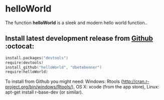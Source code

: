 helloWorld
===========

The function **helloWorld** is a sleek and modern hello world function.. 


Install latest development release from [Github](https://github.com/dbetebenner/helloWorld/) :octocat:
----------------------------------------------

```S
install.packages("devtools")
require(devtools)
install_github("helloWorld", "dbetebenner")
require(helloWorld)
```

To install from Github you might need: Windows: Rtools (http://cran.r-project.org/bin/windows/Rtools/), OS X: xcode (from the app store),
Linux: apt-get install r-base-dev (or similar).

